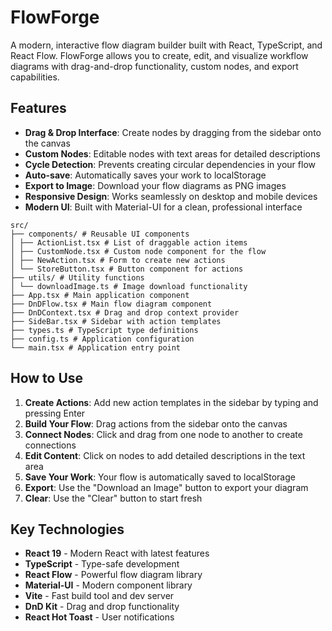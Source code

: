 # FlowForge

A modern, interactive flow diagram builder built with React, TypeScript, and React Flow. FlowForge allows you to create, edit, and visualize workflow diagrams with drag-and-drop functionality, custom nodes, and export capabilities.

## Features

- **Drag & Drop Interface**: Create nodes by dragging from the sidebar onto the canvas
- **Custom Nodes**: Editable nodes with text areas for detailed descriptions
- **Cycle Detection**: Prevents creating circular dependencies in your flow
- **Auto-save**: Automatically saves your work to localStorage
- **Export to Image**: Download your flow diagrams as PNG images
- **Responsive Design**: Works seamlessly on desktop and mobile devices
- **Modern UI**: Built with Material-UI for a clean, professional interface

```
src/
├── components/ # Reusable UI components
│ ├── ActionList.tsx # List of draggable action items
│ ├── CustomNode.tsx # Custom node component for the flow
│ ├── NewAction.tsx # Form to create new actions
│ └── StoreButton.tsx # Button component for actions
├── utils/ # Utility functions
│ └── downloadImage.ts # Image download functionality
├── App.tsx # Main application component
├── DnDFlow.tsx # Main flow diagram component
├── DnDContext.tsx # Drag and drop context provider
├── SideBar.tsx # Sidebar with action templates
├── types.ts # TypeScript type definitions
├── config.ts # Application configuration
└── main.tsx # Application entry point

```

##  How to Use

1. **Create Actions**: Add new action templates in the sidebar by typing and pressing Enter
2. **Build Your Flow**: Drag actions from the sidebar onto the canvas
3. **Connect Nodes**: Click and drag from one node to another to create connections
4. **Edit Content**: Click on nodes to add detailed descriptions in the text area
5. **Save Your Work**: Your flow is automatically saved to localStorage
6. **Export**: Use the "Download an Image" button to export your diagram
7. **Clear**: Use the "Clear" button to start fresh

##  Key Technologies

- **React 19** - Modern React with latest features
- **TypeScript** - Type-safe development
- **React Flow** - Powerful flow diagram library
- **Material-UI** - Modern component library
- **Vite** - Fast build tool and dev server
- **DnD Kit** - Drag and drop functionality
- **React Hot Toast** - User notifications
